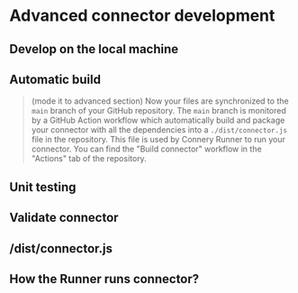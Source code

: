 # Advanced connector development

## Develop on the local machine

## Automatic build

> (mode it to advanced section) Now your files are synchronized to the `main` branch of your GitHub repository. The `main` branch is monitored by a GitHub Action workflow which automatically build and package your connector with all the dependencies into a `./dist/connector.js` file in the repository. This file is used by Connery Runner to run your connector.
> You can find the "Build connector" workflow in the "Actions" tab of the repository.

## Unit testing

## Validate connector

## /dist/connector.js

## How the Runner runs connector?
